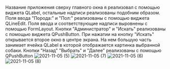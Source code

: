   Название приложения сверху главного окна я реализовал с помощью виджета QLabel, 
остальные надписи реализованы подобним образом. Поля ввода "Порода:" и "Пол:" реализованы
с помощью виджета QLineEdit. Поля ввода и соответствующие надписи выровнены с помощью 
FormLayout. Кнопки "Администратор" и "Искать" реализованы с помощью виджета QPushButton.
  При нажатии на кнопку "Искать" открывается второе окно в центре экрана.
На нем большую часть занимает ячейка QLabel в которой отображается картинка выбранной
собаки. Кнопки "Назад" "Выбрать" и "Далее" реализованы с помощью QPushButton
![2021-11-05 (5)](https://user-images.githubusercontent.com/92933233/140523545-2f585bca-fa3f-4895-9648-d81ad3a76e94.png)
![2021-11-05 (7)](https://user-images.githubusercontent.com/92933233/140523587-6fb7c7a4-0b4b-4c6d-b7a6-f63937c6b562.png)
![2021-11-05 (6)](https://user-images.githubusercontent.com/92933233/140523578-1c955b56-4fc8-4da3-86dc-c3f1f65d9415.png)
![2021-11-05 (8)](https://user-images.githubusercontent.com/92933233/140523598-5092619e-7542-49a4-abc4-65dffbee14bb.png)
